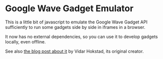 
# Google Wave Gadget Emulator #

This is a little bit of javascript to emulate the Google Wave Gadget API sufficiently to run some gadgets side by side in iframes in a browser.

It now has no external dependencies, so you can use it to develop gadgets locally, even offline.

See also [the blog post about it](http://www.hokstad.com/google-wave-gadget-emulator.html) by Vidar Hokstad, its original creator.
 